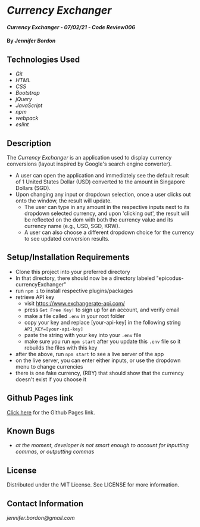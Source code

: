 # _Currency Exchanger_

#### _Currency Exchanger - 07/02/21 - Code Review006_

#### By _**Jennifer Bordon**_

## Technologies Used

* _Git_
* _HTML_
* _CSS_ 
* _Bootstrap_
* _jQuery_
* _JavaScript_
* _npm_
* _webpack_
* _eslint_



## Description
The _Currency Exchanger_ is an application used to display currency conversions (layout inspired by Google's search engine converter). 
- A user can open the application and immediately see the default result of 1 United States Dollar (USD) converted to the amount in Singapore Dollars (SGD). 
- Upon changing any input or dropdown selection, once a user clicks out onto the window, the result will update. 
  - The user can type in any amount in the respective inputs next to its dropdown selected currency, and upon 'clicking out', the result will be reflected on the dom with both the currency value and its currency name (e.g., USD, SGD, KRW). 
  - A user can also choose a different dropdown choice for the currency to see updated conversion results. 

## Setup/Installation Requirements
* Clone this project into your preferred directory
* In that directory, there should now be a directory labeled "epicodus-currencyExchanger"
* run `npm i` to install respective plugins/packages
* retrieve API key
  - visit https://www.exchangerate-api.com/ 
  - press `Get Free Key!` to sign up for an account, and verify email
  - make a file called `.env` in your root folder
  - copy your key and replace [your-api-key] in the following string `API_KEY=[your-api-key]`
  - paste the string with your key into your `.env` file
  - make sure you run `npm start` after you update this `.env` file so it rebuilds the files with this key
* after the above, run `npm start` to see a live server of the app
* on the live server, you can enter either inputs, or use the dropdown menu to change currencies
* there is one fake currency, (RBY) that should show that the currency doesn't exist if you choose it

## Github Pages link

[Click here](https://github.com/bordonj/epicodus-currencyExchanger) for the Github Pages link. 

## Known Bugs

* _at the moment, developer is not smart enough to account for inputting commas, or outputting commas_

## License

Distributed under the MIT License. See LICENSE for more information.


## Contact Information

_jennifer.bordon@gmail.com_